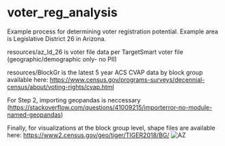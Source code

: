 # voter_reg_analysis
Example process for determining voter registration potential.  Example area is Legislative District 26 in Arizona. 

resources/az_ld_26 is voter file data per TargetSmart voter file (geographic/demographic only- no PII)

resources/BlockGr is the latest 5 year ACS CVAP data by block group available here: https://www.census.gov/programs-surveys/decennial-census/about/voting-rights/cvap.html

For Step 2, importing geopandas is neccessary (https://stackoverflow.com/questions/41009215/importerror-no-module-named-geopandas)

Finally, for visualizations at the block group level, shape files are available here: https://www2.census.gov/geo/tiger/TIGER2018/BG/
![AZ](Images/az_ld_26.png)
